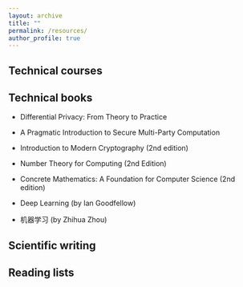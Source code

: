 ```yaml
---
layout: archive
title: ""
permalink: /resources/
author_profile: true
---
```



**Technical courses** 
------

**Technical books**
------
- Differential Privacy: From Theory to Practice

- A Pragmatic Introduction to Secure Multi-Party Computation

- Introduction to Modern Cryptography (2nd edition)

- Number Theory for Computing (2nd Edition)

- Concrete Mathematics: A Foundation for Computer Science (2nd edition)

- Deep Learning (by Ian Goodfellow)

- 机器学习 (by Zhihua Zhou)

**Scientific writing**
------


**Reading lists**
------